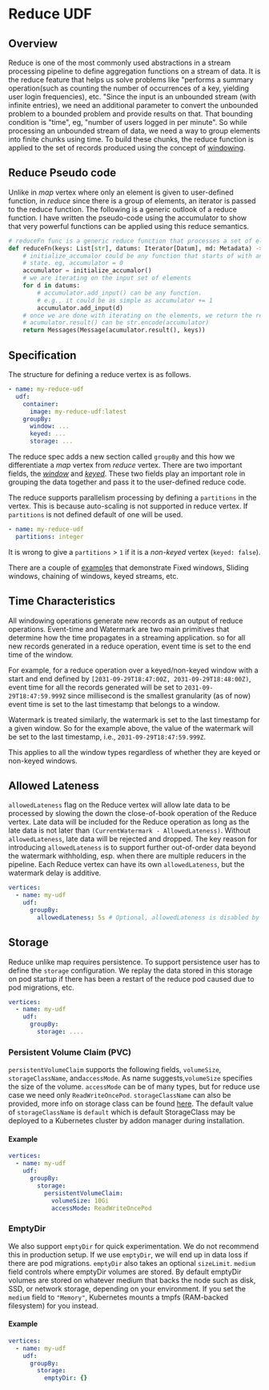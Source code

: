 # Reduce UDF

## Overview

Reduce is one of the most commonly used abstractions in a stream processing pipeline to define
aggregation functions on a stream of data. It is the reduce feature that helps us solve problems like
"performs a summary operation(such as counting the number of occurrences of a key, yielding user login
frequencies), etc. "Since the input is an unbounded stream (with infinite entries), we need an additional
parameter to convert the unbounded problem to a bounded problem and provide results on that. That
bounding condition is "time", eg, "number of users logged in per minute". So while processing an
unbounded stream of data, we need a way to group elements into finite chunks using time. To build these
chunks, the reduce function is applied to the set of records produced using the concept of [windowing](./windowing/windowing.md).

## Reduce Pseudo code

Unlike in _map_ vertex where only an element is given to user-defined function, in _reduce_ since
there is a group of elements, an iterator is passed to the reduce function. The following is a generic
outlook of a reduce function. I have written the pseudo-code using the accumulator to show that very
powerful functions can be applied using this reduce semantics.

```python
# reduceFn func is a generic reduce function that processes a set of elements
def reduceFn(keys: List[str], datums: Iterator[Datum], md: Metadata) -> Messages:
    # initialize_accumalor could be any function that starts of with an empty
    # state. eg, accumulator = 0
    accumulator = initialize_accumalor()
    # we are iterating on the input set of elements
    for d in datums:
        # accumulator.add_input() can be any function.
        # e.g., it could be as simple as accumulator += 1
        accumulator.add_input(d)
    # once we are done with iterating on the elements, we return the result
    # acumulator.result() can be str.encode(accumulator)
    return Messages(Message(acumulator.result(), keys))
```

## Specification

The structure for defining a reduce vertex is as follows.

```yaml
- name: my-reduce-udf
  udf:
    container:
      image: my-reduce-udf:latest
    groupBy:
      window: ...
      keyed: ...
      storage: ...
```

The reduce spec adds a new section called `groupBy` and this how we differentiate a _map_ vertex
from _reduce_ vertex. There are two important fields, the [_window_](./windowing/windowing.md)
and [_keyed_](./windowing/windowing.md#non-keyed-vs-keyed-windows). These two fields play an
important role in grouping the data together and pass it to the user-defined reduce code.

The reduce supports parallelism processing by defining a `partitions` in the vertex. This is because auto-scaling is not supported in reduce vertex. If `partitions` is not defined default of one will be used.

```yaml
- name: my-reduce-udf
  partitions: integer
```

It is wrong to give a `partitions` > `1` if it is a _non-keyed_ vertex (`keyed: false`).

There are a couple of [examples](examples.md) that demonstrate Fixed windows, Sliding windows,
chaining of windows, keyed streams, etc.

## Time Characteristics

All windowing operations generate new records as an output of reduce operations. Event-time and Watermark
are two main primitives that determine how the time propagates in a streaming application. so for all new
records generated in a reduce operation, event time is set to the end time of the window.

For example, for a reduce operation over a keyed/non-keyed window with a start and end defined by
`[2031-09-29T18:47:00Z, 2031-09-29T18:48:00Z)`, event time for all the records generated will be set to
`2031-09-29T18:47:59.999Z` since millisecond is the smallest granularity (as of now) event time is set to
the last timestamp that belongs to a window.

Watermark is treated similarly, the watermark is set to the last timestamp for a given window.
So for the example above, the value of the watermark will be set to the last timestamp, i.e., `2031-09-29T18:47:59.999Z`.

This applies to all the window types regardless of whether they are keyed or non-keyed windows.

## Allowed Lateness

`allowedLateness` flag on the Reduce vertex will allow late data to be processed by slowing the down the close-of-book 
operation of the Reduce vertex. Late data will be included for the Reduce operation as long as the late data is not 
later than `(CurrentWatermark - AllowedLateness)`. Without `allowedLateness`, late data will be rejected and dropped. 
The key reason for introducing `allowedLateness` is to support further out-of-order data beyond the watermark 
withholding, esp. when there are multiple reducers in the pipeline. Each Reduce vertex can have its own `allowedLateness`,
but the watermark delay is additive.

```yaml
vertices:
  - name: my-udf
    udf:
      groupBy:
        allowedLateness: 5s # Optional, allowedLateness is disabled by default
```

## Storage

Reduce unlike map requires persistence. To support persistence user has to define the
`storage` configuration. We replay the data stored in this storage on pod startup if there has
been a restart of the reduce pod caused due to pod migrations, etc.

```yaml
vertices:
  - name: my-udf
    udf:
      groupBy:
        storage: ....
```

### Persistent Volume Claim (PVC)

`persistentVolumeClaim` supports the following fields, `volumeSize`, `storageClassName`, and`accessMode`.
As name suggests,`volumeSize` specifies the size of the volume. `accessMode` can be of many types, but for
reduce use case we need only `ReadWriteOncePod`. `storageClassName` can also be provided, more info on storage class
can be found [here](https://kubernetes.io/docs/concepts/storage/persistent-volumes#class-1). The default
value of `storageClassName` is `default` which is default StorageClass may be deployed to a Kubernetes
cluster by addon manager during installation.

#### Example

```yaml
vertices:
  - name: my-udf
    udf:
      groupBy:
        storage:
          persistentVolumeClaim:
            volumeSize: 10Gi
            accessMode: ReadWriteOncePod
```

### EmptyDir

We also support `emptyDir` for quick experimentation. We do not recommend this in production
setup. If we use `emptyDir`, we will end up in data loss if there are pod migrations. `emptyDir`
also takes an optional `sizeLimit`. `medium` field controls where emptyDir volumes are stored.
By default emptyDir volumes are stored on whatever medium that backs the node such as disk, SSD,
or network storage, depending on your environment. If you set the `medium` field to `"Memory"`,
Kubernetes mounts a tmpfs (RAM-backed filesystem) for you instead.

#### Example

```yaml
vertices:
  - name: my-udf
    udf:
      groupBy:
        storage:
          emptyDir: {}
```

